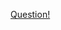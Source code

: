 <a href="https://quera.ir/problemset/contest/52543/%D8%B3%D8%A4%D8%A7%D9%84-%D9%BE%DB%8C%D8%A7%D8%AF%D9%87-%D8%B3%D8%A7%D8%B2%DB%8C-%D8%A8%D8%A7%D8%B2%DB%8C">Question!</a>